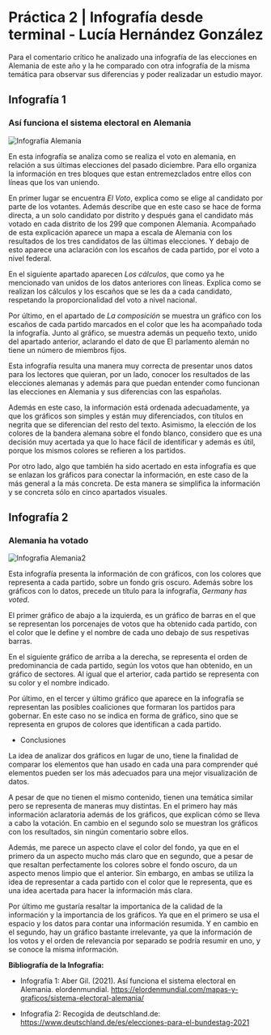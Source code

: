 # Práctica 2 | Infografía desde terminal - Lucía Hernández González

Para el comentario crítico he analizado una infografía de las elecciones en Alemania de este año y la he comparado con otra infografía de la misma temática para observar sus diferencias y poder realizadar un estudio mayor.

## Infografía 1

### Así funciona el sistema electoral en Alemania

![Infografía Alemania](https://elordenmundial.com/wp-content/webp-express/webp-images/doc-root/wp-content/uploads/2021/09/sistema-electoral-Alemania.png.webp)


En esta infografía se analiza como se realiza el voto en alemania, en relación a sus últimas elecciones del pasado diciembre.
Para ello organiza la información en tres bloques que estan entremezclados entre ellos con líneas que los van uniendo.

En primer lugar se encuentra _El Voto_, explica como se elige al candidato por parte de los votantes. Además describe que en este caso se hace de forma directa, a un solo candidato por distrito y después gana el candidato más votado en cada distrito de los 299 que componen Alemania. Acompañado de esta explicación aparece un mapa a escala de Alemania con los resultados de los tres candidatos de las últimas elecciones. Y debajo de esto aparece una aclaración con los escaños de cada partido, por el voto a nivel federal.

En el siguiente apartado aparecen _Los cálculos_, que como ya he mencionado van unidos de los datos anteriores con líneas. Explica como se realizan los cálculos y los escaños que se les da a cada candidato, respetando la proporcionalidad del voto a nivel nacional.

Por último, en el apartado de _La composición_ se muestra un gráfico con los escaños de cada partido marcados en el color que les ha acompañado toda la infografía. Junto al gráfico, se muestra además un pequeño texto, unido del apartado anterior, aclarando el dato de que El parlamento alemán no tiene un número de miembros fijos.

Esta infografía resulta una manera muy correcta de presentar unos datos para los lectores que quieran, por un lado, conocer los resultados de las elecciones alemanas y además para que puedan entender como funcionan las elecciones en Alemania y sus diferencias con las españolas. 

Además en este caso, la información está ordenada adecuadamente, ya que los gráficos son simples y están muy diferenciados, con títulos en negrita que se diferencian del resto del texto. Asimismo, la elección de los colores de la bandera alemana sobre el fondo blanco, considero que es una decisión muy acertada ya que lo hace fácil de identificar y además es útil, porque los mismos colores se refieren a los partidos.

Por otro lado, algo que también ha sido acertado en esta infografía es que se enlazan los gráficos para conectar la información, en este caso de la más general a la más concreta. De esta manera se simplifica la información y se concreta sólo en cinco apartados visuales.

## Infografía 2
### Alemania ha votado

![Infografia Alemania2](https://user-images.githubusercontent.com/90327315/142432605-291c204e-360a-4a48-89ff-e182ede7cdd2.png)

Esta infografía presenta la información de con gráficos, con los  colores que representa a cada partido, sobre un fondo gris oscuro. Además sobre los gráficos con lo datos, precede un título para la infografía, _Germany has voted_.

El primer gráfico de abajo a la izquierda, es un gráfico de barras en el que se representan los porcenajes de votos que ha obtenido cada partido, con el color que le define y el nombre de cada uno debajo de sus respetivas barras.

En el siguiente gráfico de arriba a la derecha, se representa el orden de predominancia de cada partido, según los votos que han obtenido, en un gráfico de sectores. Al igual que el arterior, cada partido se representa con su color y el nombre indicado.

Por último, en el tercer y último gráfico que aparece en la infografía se representan las posibles coaliciones que formaran los partidos para gobernar. En este caso no se indica en forma de gráfico, sino que se representa en grupos de colores que identifican a cada partido.

  

- Conclusiones 

La idea de analizar dos gráficos en lugar de uno, tiene la finalidad de comparar los elementos que han usado en cada una para comprender qué elementos pueden ser los más adecuados para una mejor visualización de datos.

A pesar de que no tienen el mismo contenido, tienen una temática similar pero se representa de maneras muy distintas. En el primero hay más información aclaratoria  además de los gráficos, que explican cómo se lleva a cabo la votación. En cambio en el segundo solo se muestran los gráficos con los resultados, sin ningún comentario sobre ellos.

Además, me parece un aspecto clave el color del fondo, ya que en el primero da un aspecto mucho más claro que en segundo, que a pesar de que resaltan perfectamente los colores sobre el fondo oscuro, da un aspecto menos limpio que el anterior. Sin embargo, en ambas se utiliza la idea de representar a cada partido con el color que le representa, que es una idea acertada para hacer la información más clara.

Por último me gustaría resaltar la importanica de la calidad de la información y la importancia de los gráficos. Ya que en el primero se usa el espacio y los datos para contar una información resumida. Y en cambio en el segundo, hay un gráfico bastante irrelevante, ya que la información de los votos y el orden de relevancia por separado se podría resumir en uno, y se conoce la misma información.


**Bibliografía de la Infografía:**

- Infografía 1: Aber Gil. (2021). Así funciona el sistema electoral en Alemania. elordenmundial.
https://elordenmundial.com/mapas-y-graficos/sistema-electoral-alemania/

- Infografía 2: Recogida de deutschland.de: https://www.deutschland.de/es/elecciones-para-el-bundestag-2021


